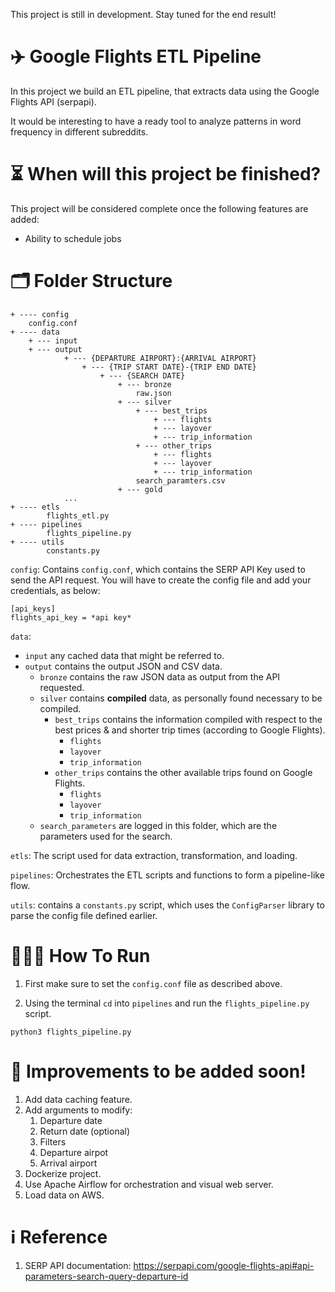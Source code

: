 This project is still in development. Stay tuned for the end result!

# ✈️ Google Flights ETL Pipeline
In this project we build an ETL pipeline, that extracts data using the Google Flights API (serpapi).

It would be interesting to have a ready tool to analyze patterns in word frequency in different subreddits.

# ⏳ When will this project be finished?
This project will be considered complete once the following features are added:
- Ability to schedule jobs

# 🗂️ Folder Structure


```
+ ---- config
    config.conf
+ ---- data
    + --- input
    + --- output
            + --- {DEPARTURE AIRPORT}:{ARRIVAL AIRPORT}
                + --- {TRIP START DATE}-{TRIP END DATE}
                    + --- {SEARCH DATE}
                        + --- bronze
                            raw.json
                        + --- silver
                            + --- best_trips
                                + --- flights
                                + --- layover
                                + --- trip_information
                            + --- other_trips
                                + --- flights
                                + --- layover
                                + --- trip_information
                            search_paramters.csv
                        + --- gold
            ...
+ ---- etls
        flights_etl.py
+ ---- pipelines
        flights_pipeline.py
+ ---- utils
        constants.py
```

`config`: Contains `config.conf`, which contains the SERP API Key used to send the API request. You will have to create the config file and add your credentials, as below:

```
[api_keys]
flights_api_key = *api key*
```

`data`:
- `input` any cached data that might be referred to. 
- `output` contains the output JSON and CSV data.
  - `bronze` contains the raw JSON data as output from the API requested.
  - `silver` contains **compiled** data, as personally found necessary to be compiled.
    - `best_trips` contains the information compiled with respect to the best prices & and shorter trip times (according to Google Flights).
      - `flights`
      - `layover`
      - `trip_information`
    - `other_trips` contains the other available trips found on Google Flights.
      - `flights`
      - `layover`
      - `trip_information`
  - `search_parameters` are logged in this folder, which are the parameters used for the search.

`etls`: The script used for data extraction, transformation, and loading.

`pipelines`: Orchestrates the ETL scripts and functions to form a pipeline-like flow.

`utils`: contains a `constants.py` script, which uses the `ConfigParser` library to parse the config file defined earlier.

# 🏃🏽‍♂️ How To Run

1. First make sure to set the `config.conf` file as described above. 

2. Using the terminal `cd` into `pipelines` and run the `flights_pipeline.py` script.

```
python3 flights_pipeline.py
```

# 🔧 Improvements to be added soon!
1. Add data caching feature.
2. Add arguments to modify:
   1. Departure date
   2. Return date (optional)
   3. Filters
   4. Departure airpot
   5. Arrival airport
3. Dockerize project.
4. Use Apache Airflow for orchestration and visual web server.
5. Load data on AWS.


# ℹ️ Reference
1. SERP API documentation: https://serpapi.com/google-flights-api#api-parameters-search-query-departure-id
